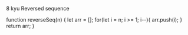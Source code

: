 8 kyu
Reversed sequence

function reverseSeq(n) {
  let arr = [];
  for(let i = n; i >= 1; i--){
    arr.push(i);
  }
  return arr;
}
